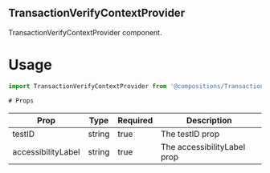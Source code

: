 ## TransactionVerifyContextProvider
TransactionVerifyContextProvider component.

# Usage
```js
import TransactionVerifyContextProvider from '@compositions/TransactionCompositions/TransactionVerifyContextProvider';

# Props
```
Prop                      | Type                  | Required                | Description
--------------------------|-----------------------|-------------------------|--------------------------
testID                    | string                | true                    | The testID prop
accessibilityLabel        | string                | true                    | The accessibilityLabel prop
